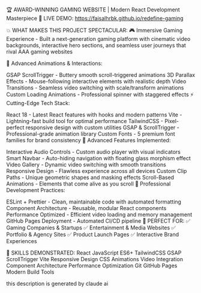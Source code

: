 🏆 AWARD-WINNING GAMING WEBSITE | Modern React Development Masterpiece
🚀 LIVE DEMO: https://faisalhrbk.github.io/redefine-gaming

💥 WHAT MAKES THIS PROJECT SPECTACULAR:
🎮 Immersive Gaming Experience - Built a next-generation gaming platform with cinematic video backgrounds, interactive hero sections, and seamless user journeys that rival AAA gaming websites

🎨 Advanced Animations & Interactions:

GSAP ScrollTrigger - Buttery smooth scroll-triggered animations
3D Parallax Effects - Mouse-following interactive elements with realistic depth
Video Transitions - Seamless video switching with scale/transform animations
Custom Loading Animations - Professional spinner with staggered effects
⚡ Cutting-Edge Tech Stack:

React 18 - Latest React features with hooks and modern patterns
Vite - Lightning-fast build tool for optimal performance
TailwindCSS - Pixel-perfect responsive design with custom utilities
GSAP & ScrollTrigger - Professional-grade animation library
Custom Fonts - 5 premium font families for brand consistency
🎯 Advanced Features Implemented:

Interactive Audio Controls - Custom audio player with visual indicators
Smart Navbar - Auto-hiding navigation with floating glass morphism effect
Video Gallery - Dynamic video switching with smooth transitions
Responsive Design - Flawless experience across all devices
Custom Clip Paths - Unique geometric shapes and masking effects
Scroll-Based Animations - Elements that come alive as you scroll
🔧 Professional Development Practices:

ESLint + Prettier - Clean, maintainable code with automated formatting
Component Architecture - Reusable, modular React components
Performance Optimized - Efficient video loading and memory management
GitHub Pages Deployment - Automated CI/CD pipeline
🎯 PERFECT FOR:
✅ Gaming Companies & Startups
✅ Entertainment & Media Websites
✅ Portfolio & Agency Sites
✅ Product Launch Pages
✅ Interactive Brand Experiences

💼 SKILLS DEMONSTRATED:
React JavaScript ES6+ TailwindCSS GSAP ScrollTrigger Vite Responsive Design CSS Animations Video Integration Component Architecture Performance Optimization Git GitHub Pages Modern Build Tools


this description is generated by claude ai